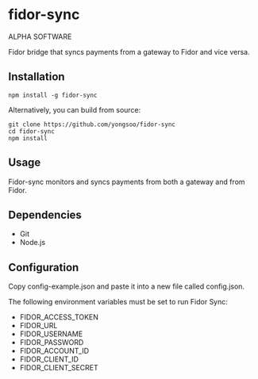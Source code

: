 # fidor-sync
ALPHA SOFTWARE

Fidor bridge that syncs payments from a gateway to Fidor and vice versa.

## Installation

````
npm install -g fidor-sync
````

Alternatively, you can build from source:
````
git clone https://github.com/yongsoo/fidor-sync
cd fidor-sync
npm install
````

## Usage
Fidor-sync monitors and syncs payments from both a gateway and from Fidor. 

## Dependencies
- Git
- Node.js

## Configuration

Copy config-example.json and paste it into a new file called config.json.

The following environment variables must be set to run Fidor Sync:

- FIDOR_ACCESS_TOKEN
- FIDOR_URL
- FIDOR_USERNAME
- FIDOR_PASSWORD
- FIDOR_ACCOUNT_ID
- FIDOR_CLIENT_ID
- FIDOR_CLIENT_SECRET